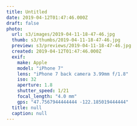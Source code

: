 ```yaml
---
title: Untitled
date: 2019-04-12T01:47:46.000Z
draft: false
photo:
  url: s3/images/2019-04-11-18-47-46.jpg
  thumb: s3/thumbs/2019-04-11-18-47-46.jpg
  preview: s3/previews/2019-04-11-18-47-46.jpg
  created: 2019-04-12T01:47:46.000Z
  exif:
    make: Apple
    model: "iPhone 7"
    lens: "iPhone 7 back camera 3.99mm f/1.8"
    iso: 32
    aperture: 1.8
    shutter_speed: 1/21
    focal_length: "4.0 mm"
    gps: "47.7567944444444 -122.185019444444"
  title: null
  caption: null
---
```

